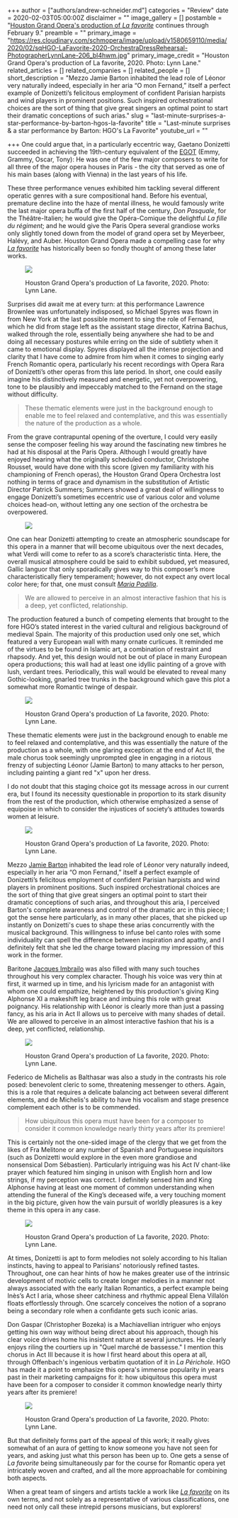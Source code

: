 +++
author = ["authors/andrew-schneider.md"]
categories = "Review"
date = 2020-02-03T05:00:00Z
disclaimer = ""
image_gallery = []
postamble = "[Houston Grand Opera's production of _La favorite_](https://www.houstongrandopera.org/favorite) continues through February 9."
preamble = ""
primary_image = "https://res.cloudinary.com/schmopera/image/upload/v1580659110/media/2020/02/sqHGO-LaFavorite-2020-OrchestraDressRehearsal-PhotographerLynnLane-206_bl4hwm.jpg"
primary_image_credit = "Houston Grand Opera's production of La favorite, 2020. Photo: Lynn Lane."
related_articles = []
related_companies = []
related_people = []
short_description = "Mezzo Jamie Barton inhabited the lead role of Léonor very naturally indeed, especially in her aria “O mon Fernand,” itself a perfect example of Donizetti’s felicitous employment of confident Parisian harpists and wind players in prominent positions. Such inspired orchestrational choices are the sort of thing that give great singers an optimal point to start their dramatic conceptions of such arias."
slug = "last-minute-surprises-a-star-performance-by-barton-hgos-la-favorite"
title = "Last-minute surprises & a star performance by Barton: HGO's La Favorite"
youtube_url = ""

+++
One could argue that, in a particularly eccentric way, Gaetano Donizetti succeeded in achieving the 19th-century equivalent of the [EGOT](https://en.wikipedia.org/wiki/List_of_people_who_have_won_Academy,_Emmy,_Grammy,_and_Tony_Awards) (Emmy, Grammy, Oscar, Tony): He was one of the few major composers to write for all three of the major opera houses in Paris - the city that served as one of his main bases (along with Vienna) in the last years of his life.

These three performance venues exhibited him tackling several different operatic genres with a sure compositional hand. Before his eventual, premature decline into the haze of mental illness, he would famously write the last major opera buffa of the first half of the century, _Don Pasquale_, for the Théâtre-Italien; he would give the Opéra-Comique the delightful _La fille du régiment_; and he would give the Paris Opera several grandiose works only slightly toned down from the model of grand opera set by Meyerbeer, Halévy, and Auber. Houston Grand Opera made a compelling case for why [_La favorite_](https://www.houstongrandopera.org/favorite) has historically been so fondly thought of among these later works.

<figure data-type="image">

![](https://res.cloudinary.com/schmopera/image/upload/v1580659414/media/2020/02/HGO-LaFavorite-2020-OrchestraDressRehearsal-PhotographerLynnLane-104_wd0rs7.jpg)

<figcaption>Houston Grand Opera's production of La favorite, 2020. Photo: Lynn Lane.</figcaption>

</figure>

Surprises did await me at every turn: at this performance Lawrence Brownlee was unfortunately indisposed, so Michael Spyres was flown in from New York at the last possible moment to sing the role of Fernand, which he did from stage left as the assistant stage director, Katrina Bachus, walked through the role, essentially being anywhere she had to be and doing all necessary postures while erring on the side of subtlety when it came to emotional display. Spyres displayed all the intense projection and clarity that I have come to admire from him when it comes to singing early French Romantic opera, particularly his recent recordings with Opera Rara of Donizetti’s other operas from this late period. In short, one could easily imagine his distinctively measured and energetic, yet not overpowering, tone to be plausibly and impeccably matched to the Fernand on the stage without difficulty.

> These thematic elements were just in the background enough to enable me to feel relaxed and contemplative, and this was essentially the nature of the production as a whole.

From the grave contrapuntal opening of the overture, I could very easily sense the composer feeling his way around the fascinating new timbres he had at his disposal at the Paris Opera. Although I would greatly have enjoyed hearing what the originally scheduled conductor, Christophe Rousset, would have done with this score (given my familiarity with his championing of French operas), the Houston Grand Opera Orchestra lost nothing in terms of grace and dynamism in the substitution of Artistic Director Patrick Summers; Summers showed a great deal of willingness to engage Donizetti’s sometimes eccentric use of various color and volume choices head-on, without letting any one section of the orchestra be overpowered.

<figure data-type="image">

![](https://res.cloudinary.com/schmopera/image/upload/v1580659279/media/2020/02/HGO-LaFavorite-2020-OrchestraDressRehearsalPhotographerLynnLane-63_fzhvld.jpg)

<figcaption></figcaption>

</figure>

One can hear Donizetti attempting to create an atmospheric soundscape for this opera in a manner that will become ubiquitous over the next decades, what Verdi will come to refer to as a score’s characteristic tinta. Here, the overall musical atmosphere could be said to exhibit subdued, yet measured, Gallic languor that only sporadically gives way to this composer’s more characteristically fiery temperament; however, do not expect any overt local color here; for that, one must consult [_Maria Padilla_](https://en.wikipedia.org/wiki/Maria_Padilla).

> We are allowed to perceive in an almost interactive fashion that his is a deep, yet conflicted, relationship.

The production featured a bunch of competing elements that brought to the fore HGO’s stated interest in the varied cultural and religious background of medieval Spain. The majority of this production used only one set, which featured a very European wall with many ornate curlicues. It reminded me of the virtues to be found in Islamic art, a combination of restraint and rhapsody. And yet, this design would not be out of place in many European opera productions; this wall had at least one idyllic painting of a grove with lush, verdant trees. Periodically, this wall would be elevated to reveal many Gothic-looking, gnarled tree trunks in the background which gave this plot a somewhat more Romantic twinge of despair.

<figure data-type="image">

![](https://res.cloudinary.com/schmopera/image/upload/v1580659239/media/2020/02/HGO-LaFavorite-2020-OrchestraDressRehearsalPhotographerLynnLane-81_t8cwxs.jpg)

<figcaption>Houston Grand Opera's production of La favorite, 2020. Photo: Lynn Lane.</figcaption>

</figure>

These thematic elements were just in the background enough to enable me to feel relaxed and contemplative, and this was essentially the nature of the production as a whole, with one glaring exception: at the end of Act III, the male chorus took seemingly unprompted glee in engaging in a riotous frenzy of subjecting Léonor (Jamie Barton) to many attacks to her person, including painting a giant red "x" upon her dress.

I do not doubt that this staging choice got its message across in our current era, but I found its necessity questionable in proportion to its stark disunity from the rest of the production, which otherwise emphasized a sense of equipoise in which to consider the injustices of society’s attitudes towards women at leisure.

<figure data-type="image">

![](https://res.cloudinary.com/schmopera/image/upload/v1580659262/media/2020/02/HGO-LaFavorite-2020-OrchestraDressRehearsalPhotographerLynnLane-74_aakgve.jpg)

<figcaption>Houston Grand Opera's production of La favorite, 2020. Photo: Lynn Lane.</figcaption>

</figure>

Mezzo [Jamie Barton](/talking-with-singers-jamie-barton/) inhabited the lead role of Léonor very naturally indeed, especially in her aria “O mon Fernand,” itself a perfect example of Donizetti’s felicitous employment of confident Parisian harpists and wind players in prominent positions. Such inspired orchestrational choices are the sort of thing that give great singers an optimal point to start their dramatic conceptions of such arias, and throughout this aria, I perceived Barton's complete awareness and control of the dramatic arc in this piece; I got the sense here particularly, as in many other places, that she picked up instantly on Donizetti's cues to shape these arias concurrently with the musical background. This willingness to infuse bel canto roles with some individuality can spell the difference between inspiration and apathy, and I definitely felt that she led the charge toward placing my impression of this work in the former.

Baritone [Jacques Imbrailo](/scene/people/jacques-imbrailo/) was also filled with many such touches throughout his very complex character. Though his voice was very thin at first, it warmed up in time, and his lyricism made for an antagonist with whom one could empathize, heightened by this production's giving King Alphonse XI a makeshift leg brace and imbuing this role with great poignancy. His relationship with Léonor is clearly more than just a passing fancy, as his aria in Act II allows us to perceive with many shades of detail. We are allowed to perceive in an almost interactive fashion that his is a deep, yet conflicted, relationship.

<figure data-type="image">

![](https://res.cloudinary.com/schmopera/image/upload/v1580659179/media/2020/02/HGO-LaFavorite-2020-OrchestraDressRehearsal-PhotographerLynnLane-176_cdlzn5.jpg)

<figcaption>Houston Grand Opera's production of La favorite, 2020. Photo: Lynn Lane.</figcaption>

</figure>

Federico de Michelis as Balthasar was also a study in the contrasts his role posed: benevolent cleric to some, threatening messenger to others. Again, this is a role that requires a delicate balancing act between several different elements, and de Michelis's ability to have his vocalism and stage presence complement each other is to be commended.

> How ubiquitous this opera must have been for a composer to consider it common knowledge nearly thirty years after its premiere!

This is certainly not the one-sided image of the clergy that we get from the likes of Fra Melitone or any number of Spanish and Portuguese inquisitors (such as Donizetti would explore in the even more grandiose and nonsensical Dom Sébastien). Particularly intriguing was his Act IV chant-like prayer which featured him singing in unison with English horn and low strings, if my perception was correct. I definitely sensed him and King Alphonse having at least one moment of common understanding when attending the funeral of the King’s deceased wife, a very touching moment in the big picture, given how the vain pursuit of worldly pleasures is a key theme in this opera in any case.

<figure data-type="image">

![](https://res.cloudinary.com/schmopera/image/upload/v1580659427/media/2020/02/HGO-LaFavorite-2020-OrchestraDressRehearsal-PhotographerLynnLane-215_icj07i.jpg)

<figcaption>Houston Grand Opera's production of La favorite, 2020. Photo: Lynn Lane.</figcaption>

</figure>

At times, Donizetti is apt to form melodies not solely according to his Italian instincts, having to appeal to Parisians' notoriously refined tastes. Throughout, one can hear hints of how he makes greater use of the intrinsic development of motivic cells to create longer melodies in a manner not always associated with the early Italian Romantics, a perfect example being Inès’s Act I aria, whose sheer catchiness and rhythmic appeal Elena Villalón floats effortlessly through. One scarcely conceives the notion of a soprano being a secondary role when a confidante gets such iconic arias.

Don Gaspar (Christopher Bozeka) is a Machiavellian intriguer who enjoys getting his own way without being direct about his approach, though his clear voice drives home his insistent nature at several junctures. He clearly enjoys riling the courtiers up in "Quel marché de bassesse." I mention this chorus in Act III because it is how I first heard about this opera at all, through Offenbach's ingenious verbatim quotation of it in _La Périchole_. HGO has made it a point to emphasize this opera's immense popularity in years past in their marketing campaigns for it: how ubiquitous this opera must have been for a composer to consider it common knowledge nearly thirty years after its premiere!

<figure data-type="image">

![](https://res.cloudinary.com/schmopera/image/upload/v1580659200/media/2020/02/HGO-LaFavorite-2020-OrchestraDressRehearsal-PhotographerLynnLane-144_spf9y7.jpg)

<figcaption>Houston Grand Opera's production of La favorite, 2020. Photo: Lynn Lane.</figcaption>

</figure>

But that definitely forms part of the appeal of this work; it really gives somewhat of an aura of getting to know someone you have not seen for years, and asking just what this person has been up to. One gets a sense of _La favorite_ being simultaneously par for the course for Romantic opera yet intricately woven and crafted, and all the more approachable for combining both aspects.

When a great team of singers and artists tackle a work like [_La favorite_](https://www.houstongrandopera.org/favorite) on its own terms, and not solely as a representative of various classifications, one need not only call these intrepid persons musicians, but explorers!